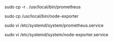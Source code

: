 sudo cp -r . /usr/local/bin/prometheus

sudo cp /usr/local/bin/node-exporter


sudo vi /etc/systemd/system/prometheus.service

sudo vi /etc/systemd/system/node-exporter.service
